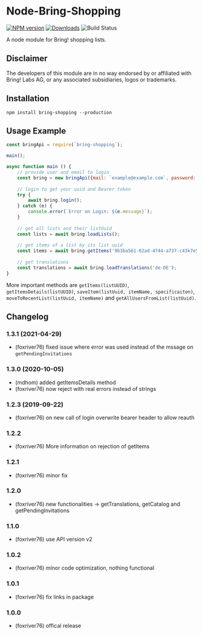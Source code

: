 # Node-Bring-Shopping
[![NPM version](http://img.shields.io/npm/v/bring-shopping.svg)](https://www.npmjs.com/package/bring-shopping)
[![Downloads](https://img.shields.io/npm/dm/bring-shopping.svg)](https://www.npmjs.com/package/bring-shopping)
![Build Status](https://github.com/foxriver76/node-bring-api/workflows/Test%20and%20Release/badge.svg)

A node module for Bring! shopping lists.

## Disclaimer
The developers of this module are in no way endorsed by or affiliated with
Bring! Labs AG, or any associated subsidiaries, logos or trademarks.

## Installation
```npm install bring-shopping --production```

## Usage Example

```javascript
const bringApi = require(`bring-shopping`);

main();

async function main () {
    // provide user and email to login
    const bring = new bringApi({mail: `example@example.com`, password: `secret`});
    
    // login to get your uuid and Bearer token
    try {
        await bring.login();
    } catch (e) {
        console.error(`Error on Login: ${e.message}`);
    }   
    
    // get all lists and their listUuid
    const lists = await bring.loadLists();
    
    // get items of a list by its list uuid
    const items = await bring.getItems('9b3ba561-02ad-4744-a737-c43k7e5b93ec');
    
    // get translations
    const translations = await bring.loadTranslations('de-DE');
} 
```

More important methods are `getItems(listUUID)`, `getItemsDetails(listUUID)`, `saveItem(listUuid, itemName, specificaiton)`, 
`moveToRecentList(listUuid, itemName)` and `getAllUsersFromList(listUuid)`.

## Changelog
### 1.3.1 (2021-04-29)
* (foxriver76) fixed issue where error was used instead of the mssage on `getPendingInvitations`

### 1.3.0 (2020-10-05)
* (mdhom) added getItemsDetails method
* (foxriver76) now reject with real errors instead of strings

### 1.2.3 (2019-09-22)
* (foxriver76) on new call of login overwrite bearer header to allow reauth

### 1.2.2
* (foxriver76) More information on rejection of getItems

### 1.2.1
* (foxriver76) minor fix

### 1.2.0
* (foxriver76) new functionalities -> getTranslations, getCatalog and getPendingInvitations

### 1.1.0
* (foxriver76) use API version v2

### 1.0.2
* (foxriver76) minor code optimization, nothing functional

### 1.0.1
* (foxriver76) fix links in package

### 1.0.0
* (foxriver76) offical release

